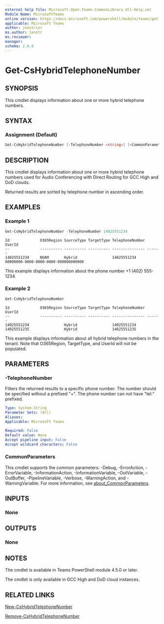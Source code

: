 ```yaml
---
external help file: Microsoft.Open.Teams.CommonLibrary.dll-Help.xml
Module Name: MicrosoftTeams
online version: https://docs.microsoft.com/powershell/module/teams/get-cshybridtelephonenumber
applicable: Microsoft Teams
author: jenstrier
ms.author: jenstr
ms.reviewer: 
manager:
schema: 2.0.0
---
```


# Get-CsHybridTelephoneNumber

## SYNOPSIS
This cmdlet displays information about one or more hybrid telephone numbers.

## SYNTAX

### Assignment (Default)
```powershell
Get-CsHybridTelephoneNumber [-TelephoneNumber <string>] [<CommonParameters>]
```

## DESCRIPTION
This cmdlet displays information about one or more hybrid telephone numbers used for Audio Conferencing with Direct Routing for GCC High and DoD clouds.

Returned results are sorted by telephone number in ascending order.

## EXAMPLES

### Example 1
```powershell
Get-CsHybridTelephoneNumber -TelephoneNumber 14025551234
```
```output
Id              O365Region SourceType TargetType TelephoneNumber UserId
--              ---------- ---------- ---------- --------------- ------
14025551234 	NOAM       Hybrid                14025551234 	 00000000-0000-0000-0000-000000000000
```
This example displays information about the phone number +1 (402) 555-1234.

### Example 2
```powershell
Get-CsHybridTelephoneNumber
```
```output
Id              O365Region SourceType TargetType TelephoneNumber UserId
--              ---------- ---------- ---------- --------------- ------
14025551234                Hybrid                14025551234
14025551235                Hybrid                14025551235
```
This example displays information about all hybrid telephone numbers in the tenant. Note that O365Region, TargetType, and UserId will not be populated.

## PARAMETERS

### -TelephoneNumber
Filters the returned results to a specific phone number. The number should be specified without a prefixed "+". The phone number can not have "tel:" prefixed.

```yaml
Type: System.String
Parameter Sets: (All)
Aliases: 
Applicable: Microsoft Teams

Required: False
Default value: None
Accept pipeline input: False
Accept wildcard characters: False
```

### CommonParameters
This cmdlet supports the common parameters: -Debug, -ErrorAction, -ErrorVariable, -InformationAction, -InformationVariable, -OutVariable, -OutBuffer, -PipelineVariable, -Verbose, -WarningAction, and -WarningVariable. For more information, see [about_CommonParameters](https://go.microsoft.com/fwlink/?LinkID=113216).

## INPUTS

### None

## OUTPUTS

### None

## NOTES
The cmdlet is available in Teams PowerShell module 4.5.0 or later.

The cmdlet is only available in GCC High and DoD cloud instances.

## RELATED LINKS
[New-CsHybridTelephoneNumber](New-CsHybridTelephoneNumber.md)

[Remove-CsHybridTelephoneNumber](Remove-CsHybridTelephoneNumber.md)

